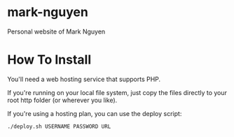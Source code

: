 mark-nguyen
===========

Personal website of Mark Nguyen

How To Install
==============

You'll need a web hosting service that supports PHP.

If you're running on your local file system, just copy the files directly to your root http folder (or wherever you like).

If you're using a hosting plan, you can use the deploy script:

`./deploy.sh USERNAME PASSWORD URL`

